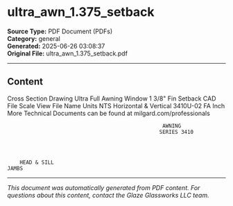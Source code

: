 ﻿# ultra_awn_1.375_setback

**Source Type:** PDF Document (PDFs)  
**Category:** general  
**Generated:** 2025-06-26 03:08:37  
**Original File:** ultra_awn_1.375_setback.pdf

---

## Content

Cross Section Drawing
Ultra Full Awning Window
1 3/8" Fin Setback
       CAD File Scale          View                       File Name                                          Units
           NTS          Horizontal & Vertical             3410U-02 FA                                        Inch
                                        More Technical Documents can be found at milgard.com/professionals


                                                      AWNING
                                                     SERIES 3410




        HEAD & SILL                                                                           JAMBS

---

*This document was automatically generated from PDF content. For questions about this content, contact the Glaze Glassworks LLC team.*
